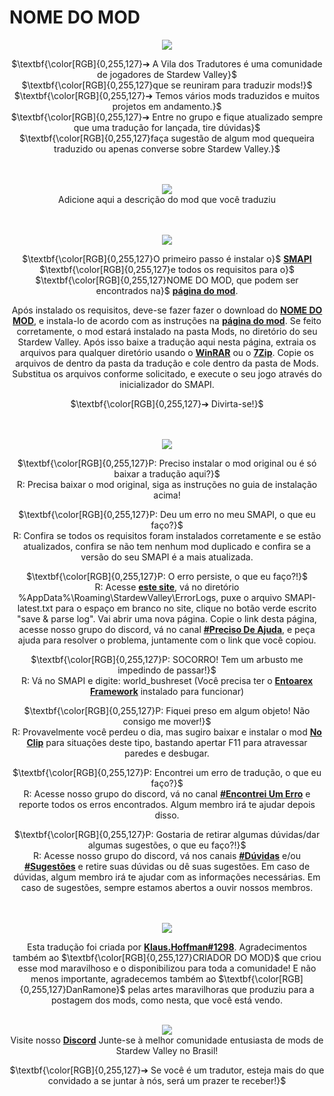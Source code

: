 # NOME DO MOD
<div align="center">
  <img src="https://i.imgur.com/OMFnY4K.png">
  
  $\textbf{\color[RGB]{0,255,127}➔ A Vila dos Tradutores é uma comunidade de jogadores de Stardew Valley}$  \
  $\textbf{\color[RGB]{0,255,127}que se reuniram para traduzir mods!}$ \
  $\textbf{\color[RGB]{0,255,127}➔ Temos vários mods traduzidos e muitos projetos em andamento.}$ \
  $\textbf{\color[RGB]{0,255,127}➔ Entre no grupo e fique atualizado sempre que uma tradução for lançada, tire dúvidas}$ \
  $\textbf{\color[RGB]{0,255,127}faça sugestão de algum mod quequeira traduzido ou apenas converse sobre Stardew Valley.}$
  
  <br> <br> <img src="https://i.imgur.com/Ze39v02.png">
  <br> Adicione aqui a descrição do mod que você traduziu

  <br>
  <br> <img src="https://i.imgur.com/ex94iHJ.png">
  
  $\textbf{\color[RGB]{0,255,127}O primeiro passo é instalar o}$ **[SMAPI]** $\textbf{\color[RGB]{0,255,127}e todos os requisitos para o}$ \
  $\textbf{\color[RGB]{0,255,127}NOME DO MOD, que podem ser encontrados na}$ **[página do mod][NOME DO MOD]**.
  
  Após instalado os requisitos, deve-se fazer fazer o download do **[NOME DO MOD]**, e instala-lo de acordo com as instruções na **[página do mod][NOME DO MOD]**.
  Se feito corretamente, o mod estará instalado na pasta Mods, no diretório do seu Stardew Valley. Após isso baixe a tradução aqui nesta página, extraia os arquivos para qualquer diretório usando o **[WinRAR]** ou o **[7Zip]**.
  Copie os arquivos de dentro da pasta da tradução e cole dentro da pasta de Mods. Substitua os arquivos conforme solicitado, e execute o seu jogo através do inicializador do SMAPI.
  
  $\textbf{\color[RGB]{0,255,127}➔ Divirta-se!}$

  <br>
  <br> <img src="https://i.imgur.com/bdn4XPc.png">
  
  $\textbf{\color[RGB]{0,255,127}P: Preciso instalar o mod original ou é só baixar a tradução aqui?}$ \
  R: Precisa baixar o mod original, siga as instruções no guia de instalação acima!
  
  $\textbf{\color[RGB]{0,255,127}P: Deu um erro no meu SMAPI, o que eu faço?}$ \
  R: Confira se todos os requisitos foram instalados corretamente e se estão atualizados, confira se não tem nenhum mod duplicado e confira se a versão do seu SMAPI é a mais atualizada.
  
  $\textbf{\color[RGB]{0,255,127}P: O erro persiste, o que eu faço?!}$ \
  R: Acesse **[este site][SMAPI Log]**, vá no diretório %AppData%\Roaming\StardewValley\ErrorLogs, puxe o arquivo SMAPI-latest.txt para o espaço em branco no site, clique no botão verde escrito "save & parse log". Vai abrir uma nova página.
  Copie o link desta página, acesse nosso grupo do discord, vá no canal **[#Preciso De Ajuda]**, e peça ajuda para resolver o problema, juntamente com o link que você copiou.
  
  $\textbf{\color[RGB]{0,255,127}P: SOCORRO! Tem um arbusto me impedindo de passar!}$ \
  R: Vá no SMAPI e digite: world_bushreset (Você precisa ter o **[Entoarex Framework]** instalado para funcionar)
  
  $\textbf{\color[RGB]{0,255,127}P: Fiquei preso em algum objeto! Não consigo me mover!}$ \
  R: Provavelmente você perdeu o dia, mas sugiro baixar e instalar o mod **[No Clip]** para situações deste tipo, bastando apertar F11 para atravessar paredes e desbugar.
  
  $\textbf{\color[RGB]{0,255,127}P: Encontrei um erro de tradução, o que eu faço?}$ \
  R: Acesse nosso grupo do discord, vá no canal **[#Encontrei Um Erro]** e reporte todos os erros encontrados. Algum membro irá te ajudar depois disso.
  
  $\textbf{\color[RGB]{0,255,127}P: Gostaria de retirar algumas dúvidas/dar algumas sugestões, o que eu faço?!}$ \
  R: Acesse nosso grupo do discord, vá nos canais **[#Dúvidas]** e/ou **[#Sugestões]** e retire suas dúvidas ou dê suas sugestões. Em caso de dúvidas, algum membro irá te ajudar com as informações necessárias. Em caso de sugestões, sempre estamos abertos a ouvir nossos membros.
  
  
  <br>
  <br> <img src="https://i.imgur.com/cwIIobS.png">
  
  Esta tradução foi criada por **[Klaus.Hoffman#1298]**.  <!-- (Coloque teu nome de usuário aqui) -->
  Agradecimentos também ao $\textbf{\color[RGB]{0,255,127}CRIADOR DO MOD}$ que criou esse mod maravilhoso e o disponibilizou para toda a comunidade! <!-- (Além de colocar o nome do criador do mod, coloque os demais creditos informando quem fez o que se possivel) -->
  E não menos importante, agradecemos também ao $\textbf{\color[RGB]{0,255,127}DanRamone}$ pelas artes maravilhoras que produziu para a postagem dos mods, como nesta, que você está vendo.

  <br> [<img src="https://i.imgur.com/Yy6yz4O.png">][Discord]  
  Visite nosso **[Discord]** Junte-se à melhor comunidade entusiasta de mods de Stardew Valley no Brasil!
  
  $\textbf{\color[RGB]{0,255,127}➔ Se você é um tradutor, esteja mais do que convidado a se juntar à nós, será um prazer te receber!}$
</div>

[SMAPI]: https://www.nexusmods.com/stardewvalley/mods/2400
[NOME DO MOD]: https://www.nexusmods.com/stardewvalley/mods/
[WinRAR]: https://www.rarlab.com/
[7Zip]: https://www.7-zip.org/
[SMAPI Log]: https://smapi.io/log
[#Preciso De Ajuda]: https://discord.com/channels/863968484723523614/873596282738995240
[No Clip]: https://www.nexusmods.com/stardewvalley/mods/3900
[Entoarex Framework]: https://www.nexusmods.com/stardewvalley/mods/2269
[#Encontrei Um Erro]: https://discord.com/channels/863968484723523614/882042131101909013
[#Dúvidas]: https://discord.com/channels/863968484723523614/863971190652796960
[#Sugestões]: https://discord.com/channels/863968484723523614/863986111315574814
[Discord]: https://discord.gg/yfz6pZZ6X6
[Klaus.Hoffman#1298]: https://discordid.netlify.app/?id=550489600859045889         


<!-- Em cima coloque teu nome de usuário e coloque seu ID do Discord em https://discordid.netlify.app/?id= para o link-->
